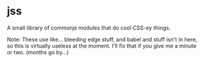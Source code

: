 # jss
A small library of commonjs modules that do cool CSS-ey things.

Note: These use like... bleeding edge stuff, and babel and stuff isn't in here, so this is virtually useless at the moment. I'll fix that if you give me a minute or two. (months go by...)
